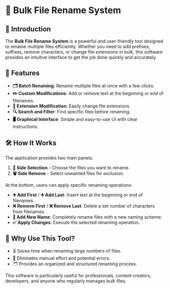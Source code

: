 # 🚀 Bulk File Rename System

## 📝 Introduction
The **Bulk File Rename System** is a powerful and user-friendly tool designed to rename multiple files efficiently. Whether you need to add prefixes, suffixes, remove characters, or change file extensions in bulk, this software provides an intuitive interface to get the job done quickly and accurately.

## 🌟 Features
- **🗂️ Batch Renaming**: Rename multiple files at once with a few clicks.
- **✏️ Custom Modifications**: Add or remove text at the beginning or end of filenames.
- **🔄 Extension Modification**: Easily change file extensions.
- **🔍 Search and Filter**: Find specific files before renaming.
- **🖥️ Graphical Interface**: Simple and easy-to-use UI with clear instructions.

## 🛠️ How It Works
The application provides two main panels:
1. **📂 Side Selection** - Choose the files you want to rename.
2. **🗑️ Side Remove** - Select unwanted files for exclusion.

At the bottom, users can apply specific renaming operations:
- **➕ Add First** / **➕ Add Last**: Insert text at the beginning or end of filenames.
- **❌ Remove First** / **❌ Remove Last**: Delete a set number of characters from filenames.
- **🔄 Add New Name**: Completely rename files with a new naming scheme.
- **✅ Apply Changes**: Execute the selected renaming operation.

## 🎯 Why Use This Tool?
- ⏳ Saves time when renaming large numbers of files.
- 🤖 Eliminates manual effort and potential errors.
- 🗂️ Provides an organized and structured renaming process.

This software is particularly useful for professionals, content creators, developers, and anyone who regularly manages bulk files.
